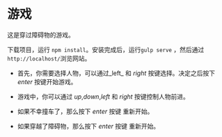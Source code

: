 # 游戏

这是穿过障碍物的游戏。

下载项目，运行 `npm install`。安装完成后，运行`gulp serve` ，然后通过 `http://localhost/`浏览网站。

* 首先，你需要选择人物，可以通过_left_ 和 _right_ 按键选择。决定之后按下 _enter_ 按键开始游戏。
 
* 游戏中，你可以通过 _up_,_down_,_left_ 和 _right_ 按键控制人物前进。

* 如果不幸撞车了，那么按下 _enter_ 按键 重新开始。
* 如果穿越了障碍物，那么按下 _enter_ 按键 重新开始。
